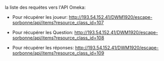 
la liste des requétes vers l'API Omeka: 

- Pour récupérer les joueur: http://193.54.152.41/DWM1920/escape-sorbonne/api/items?resource_class_id=107

- Pour récupérer les Question: http://193.54.152.41/DWM1920/escape-sorbonne/api/items?resource_class_id=108

- Pour récupérer les réponses: http://193.54.152.41/DWM1920/escape-sorbonne/api/items?resource_class_id=109